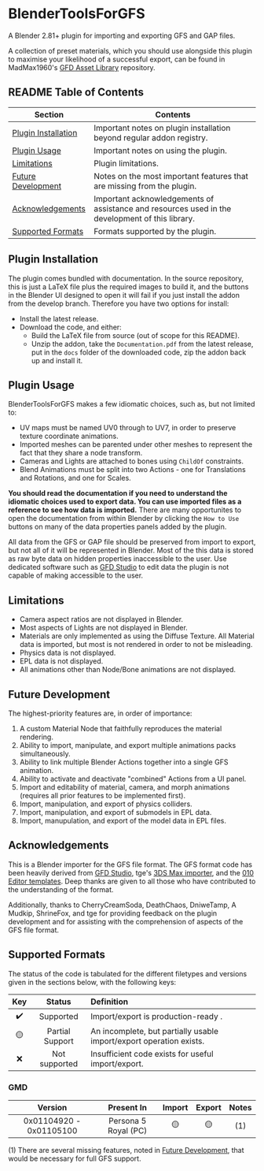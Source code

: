 # BlenderToolsForGFS
A Blender 2.81+ plugin for importing and exporting GFS and GAP files.

A collection of preset materials, which you should use alongside this plugin to maximise your likelihood of a successful export, can be found in MadMax1960's [GFD Asset Library](https://github.com/MadMax1960/gfd-asset-library) repository.

<!--
#### ⚠ IMPORTANT NOTE ⚠

The export of models using this plugin is idiomatic and require a very specific arrangement of data and objects. Please [READ THE DOCUMENTATION]() (link incomplete for now, will link to documentation when written) to learn how to export models using the plugin.

You can also access the documentation from within Blender by inspecting the drop-down menu for the plugin in the Blender Preferences/Addons menu and clicking the link to the documentation, or by opening the PDF in the `docs` folder of the plugin repository.

#### ⚠ IMPORTANT NOTE ⚠
-->

## README Table of Contents
| Section | Contents |
|---|---|
| [Plugin Installation](#plugin-installation) | Important notes on plugin installation beyond regular addon registry. |
| [Plugin Usage](#plugin-usage) | Important notes on using the plugin. |
| [Limitations](#limitations) | Plugin limitations. |
| [Future Development](#future-development) | Notes on the most important features that are missing from the plugin. |
| [Acknowledgements](#acknowledgements) | Important acknowledgements of assistance and resources used in the development of this library. |
| [Supported Formats](#supported-formats) | Formats supported by the plugin. |

## Plugin Installation
The plugin comes bundled with documentation. In the source repository, this is just a LaTeX file plus the required images to build it, and the buttons in the Blender UI designed to open it will fail if you just install the addon from the develop branch. Therefore you have two options for install:
- Install the latest release.
- Download the code, and either:
    - Build the LaTeX file from source (out of scope for this README).
    - Unzip the addon, take the `Documentation.pdf` from the latest release, put in the `docs` folder of the downloaded code, zip the addon back up and install it.

## Plugin Usage
BlenderToolsForGFS makes a few idiomatic choices, such as, but not limited to:
- UV maps must be named UV0 through to UV7, in order to preserve texture coordinate animations.
- Imported meshes can be parented under other meshes to represent the fact that they share a node transform.
- Cameras and Lights are attached to bones using `ChildOf` constraints.
- Blend Animations must be split into two Actions - one for Translations and Rotations, and one for Scales.

**You should read the documentation if you need to understand the idiomatic choices used to export data. You can use imported files as a reference to see how data is imported.** There are many opportunites to open the documentation from within Blender by clicking the `How to Use` buttons on many of the data properties panels added by the plugin.

All data from the GFS or GAP file should be preserved from import to export, but not all of it will be represented in Blender. Most of the this data is stored as raw byte data on hidden properties inaccessible to the user. Use dedicated software such as [GFD Studio](https://github.com/tge-was-taken/GFD-Studio) to edit data the plugin is not capable of making accessible to the user.

## Limitations
- Camera aspect ratios are not displayed in Blender.
- Most aspects of Lights are not displayed in Blender.
- Materials are only implemented as using the Diffuse Texture. All Material data is imported, but most is not rendered in order to not be misleading.
- Physics data is not displayed.
- EPL data is not displayed.
- All animations other than Node/Bone animations are not displayed.

## Future Development
The highest-priority features are, in order of importance:
1) A custom Material Node that faithfully reproduces the material rendering.
2) Ability to import, manipulate, and export multiple animations packs simultaneously.
3) Ability to link multiple Blender Actions together into a single GFS animation.
4) Ability to activate and deactivate "combined" Actions from a UI panel.
5) Import and editability of material, camera, and morph animations (requires all prior features to be implemented first).
6) Import, manipulation, and export of physics colliders.
7) Import, manipulation, and export of submodels in EPL data.
8) Import, manupulation, and export of the model data in EPL files.

## Acknowledgements
This is a Blender importer for the GFS file format. The GFS format code has been heavily derived from [GFD Studio](https://github.com/tge-was-taken/GFD-Studio), tge's [3DS Max importer](https://github.com/tge-was-taken/GFD-Studio/tree/master/Resources/GfdImporter), and the [010 Editor templates](https://github.com/CherryCreamSoda/010-Editor-Templates/blob/master/templates/p5_gfd.bt). Deep thanks are given to all those who have contributed to the understanding of the format.

Additionally, thanks to CherryCreamSoda, DeathChaos, DniweTamp, A Mudkip, ShrineFox, and tge for providing feedback on the plugin development and for assisting with the comprehension of aspects of the GFS file format.

## Supported Formats
The status of the code is tabulated for the different filetypes and versions given in the sections below, with the following keys:

| Key | Status | Definition |
| :---: | :---: | :--- |
|✔️| Supported | Import/export is production-ready .|
|🟡| Partial Support | An incomplete, but partially usable import/export operation exists.|
|❌| Not supported | Insufficient code exists for useful import/export. |

### GMD

| Version | Present In | Import | Export | Notes |
|:---:|:---:|:---:|:---:|:---:|
| 0x01104920 - 0x01105100 | Persona 5 Royal (PC) | 🟡 | 🟡 | (1) |

(1) There are several missing features, noted in [Future Development](#future-development), that would be necessary for full GFS support.
